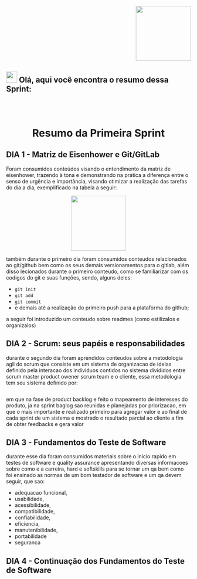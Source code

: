 <div align="right"><img src="https://github.com/user-attachments/assets/f95b8e7c-0a22-4768-a726-fa87cb8c72ed" width=150px></div>

<div><h2> <img src="https://github.com/user-attachments/assets/1cea205a-4ffc-4c5a-b62c-115afe7457f4" width="30px"> Olá, aqui você encontra o resumo dessa Sprint:</h2></div>

<br> <br>

<span align="center">
 <h1> Resumo da Primeira Sprint </h1>
</span>

## DIA 1 - Matriz de Eisenhower e Git/GitLab

Foram consumidos conteúdos visando o entendimento da matriz de eisenhower, trazendo à tona e demonstrando na prática a diferença entre o senso de urgência e importância, visando otimizar a realização das tarefas do dia a dia, exemplificado na tabela a seguir:


<div align="center"><img src="https://github.com/user-attachments/assets/f95b8e7c-0a22-4768-a726-fa87cb8c72ed" width=150px></div>


também durante o primeiro dia foram consumidos conteudos relacionados ao git/github bem como os seus demais versionamentos para o gitlab, além disso lecionados durante o primeiro conteudo, como se familiarizar com os codigos do git e suas funções, sendo, alguns deles:
* `git init`
* `git add`
* `git commit`
* e demais até a realização do primeiro push para a plataforma do github;

a seguir foi introduzido um conteudo sobre readmes (como estilizalos e organizalos)

## DIA 2 - Scrum: seus papéis e responsabilidades

durante o segundo dia foram aprendidos conteudos sobre a metodologia agil do scrum que consiste em um sistema de organizacao de ideias definido pela interacao dos individuos contidos no sistema divididos entre scrum master product owener scrum team e o cliente, essa metodologia tem seu sistema definido por: 

<img src>

em que na fase de product backlog e feito o mapeamento de interesses do produto, ja na sprint baglog sao reunidas e planejadas por priorizacao, em que o mais importante e realizado primeiro para agregar valor e ao final de cada sprint de um sistema e mostrado o resultado parcial ao cliente a fim de obter feedbacks e gera valor 

## DIA 3 - Fundamentos do Teste de Software

durante esse dia foram consumidos materiais sobre o inicio rapido em testes de software e quality assurance apresentando diversas informacoes sobre como e a carreira, hard e softskills para se tornar um qa bem como foi ensinado as normas de um bom testador de software e um qa devem seguir, que sao:
* adequacao funcional,
* usabilidade, 
* acessibilidade,                                                        <img src> 
* compatibilidade,
* confiabilidade,
* eficiencia,
* manutenibilidade,
* portabilidade 
* seguranca 

## DIA 4 - Continuação dos Fundamentos do Teste de Software

